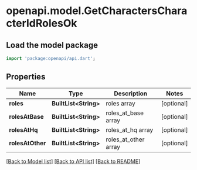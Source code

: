 # openapi.model.GetCharactersCharacterIdRolesOk

## Load the model package
```dart
import 'package:openapi/api.dart';
```

## Properties
Name | Type | Description | Notes
------------ | ------------- | ------------- | -------------
**roles** | **BuiltList&lt;String&gt;** | roles array | [optional] 
**rolesAtBase** | **BuiltList&lt;String&gt;** | roles_at_base array | [optional] 
**rolesAtHq** | **BuiltList&lt;String&gt;** | roles_at_hq array | [optional] 
**rolesAtOther** | **BuiltList&lt;String&gt;** | roles_at_other array | [optional] 

[[Back to Model list]](../README.md#documentation-for-models) [[Back to API list]](../README.md#documentation-for-api-endpoints) [[Back to README]](../README.md)


